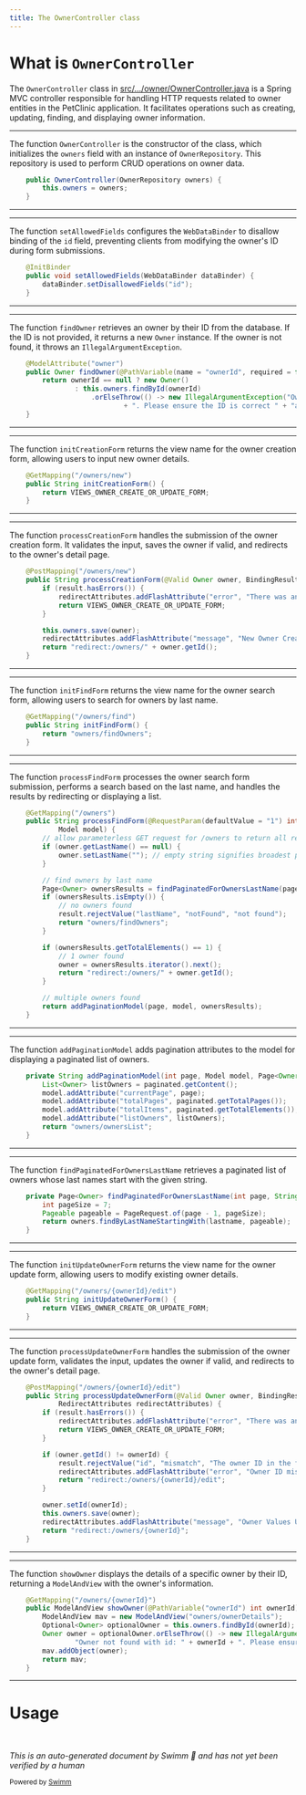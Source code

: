 ```yaml
---
title: The OwnerController class
---
```

# What is <SwmToken path="src/main/java/org/springframework/samples/petclinic/owner/OwnerController.java" pos="53:3:3" line-data="	public OwnerController(OwnerRepository owners) {">`OwnerController`</SwmToken>

The <SwmToken path="src/main/java/org/springframework/samples/petclinic/owner/OwnerController.java" pos="53:3:3" line-data="	public OwnerController(OwnerRepository owners) {">`OwnerController`</SwmToken> class in <SwmPath>[src/…/owner/OwnerController.java](src/main/java/org/springframework/samples/petclinic/owner/OwnerController.java)</SwmPath> is a Spring MVC controller responsible for handling HTTP requests related to owner entities in the PetClinic application. It facilitates operations such as creating, updating, finding, and displaying owner information.

<SwmSnippet path="/src/main/java/org/springframework/samples/petclinic/owner/OwnerController.java" line="53">

---

The function <SwmToken path="src/main/java/org/springframework/samples/petclinic/owner/OwnerController.java" pos="53:3:3" line-data="	public OwnerController(OwnerRepository owners) {">`OwnerController`</SwmToken> is the constructor of the class, which initializes the <SwmToken path="src/main/java/org/springframework/samples/petclinic/owner/OwnerController.java" pos="53:7:7" line-data="	public OwnerController(OwnerRepository owners) {">`owners`</SwmToken> field with an instance of <SwmToken path="src/main/java/org/springframework/samples/petclinic/owner/OwnerController.java" pos="53:5:5" line-data="	public OwnerController(OwnerRepository owners) {">`OwnerRepository`</SwmToken>. This repository is used to perform CRUD operations on owner data.

```java
	public OwnerController(OwnerRepository owners) {
		this.owners = owners;
	}
```

---

</SwmSnippet>

<SwmSnippet path="/src/main/java/org/springframework/samples/petclinic/owner/OwnerController.java" line="57">

---

The function <SwmToken path="src/main/java/org/springframework/samples/petclinic/owner/OwnerController.java" pos="58:5:5" line-data="	public void setAllowedFields(WebDataBinder dataBinder) {">`setAllowedFields`</SwmToken> configures the <SwmToken path="src/main/java/org/springframework/samples/petclinic/owner/OwnerController.java" pos="58:7:7" line-data="	public void setAllowedFields(WebDataBinder dataBinder) {">`WebDataBinder`</SwmToken> to disallow binding of the <SwmToken path="src/main/java/org/springframework/samples/petclinic/owner/OwnerController.java" pos="59:6:6" line-data="		dataBinder.setDisallowedFields(&quot;id&quot;);">`id`</SwmToken> field, preventing clients from modifying the owner's ID during form submissions.

```java
	@InitBinder
	public void setAllowedFields(WebDataBinder dataBinder) {
		dataBinder.setDisallowedFields("id");
	}
```

---

</SwmSnippet>

<SwmSnippet path="/src/main/java/org/springframework/samples/petclinic/owner/OwnerController.java" line="62">

---

The function <SwmToken path="src/main/java/org/springframework/samples/petclinic/owner/OwnerController.java" pos="63:5:5" line-data="	public Owner findOwner(@PathVariable(name = &quot;ownerId&quot;, required = false) Integer ownerId) {">`findOwner`</SwmToken> retrieves an owner by their ID from the database. If the ID is not provided, it returns a new <SwmToken path="src/main/java/org/springframework/samples/petclinic/owner/OwnerController.java" pos="63:3:3" line-data="	public Owner findOwner(@PathVariable(name = &quot;ownerId&quot;, required = false) Integer ownerId) {">`Owner`</SwmToken> instance. If the owner is not found, it throws an <SwmToken path="src/main/java/org/springframework/samples/petclinic/owner/OwnerController.java" pos="66:11:11" line-data="					.orElseThrow(() -&gt; new IllegalArgumentException(&quot;Owner not found with id: &quot; + ownerId">`IllegalArgumentException`</SwmToken>.

```java
	@ModelAttribute("owner")
	public Owner findOwner(@PathVariable(name = "ownerId", required = false) Integer ownerId) {
		return ownerId == null ? new Owner()
				: this.owners.findById(ownerId)
					.orElseThrow(() -> new IllegalArgumentException("Owner not found with id: " + ownerId
							+ ". Please ensure the ID is correct " + "and the owner exists in the database."));
	}
```

---

</SwmSnippet>

<SwmSnippet path="/src/main/java/org/springframework/samples/petclinic/owner/OwnerController.java" line="70">

---

The function <SwmToken path="src/main/java/org/springframework/samples/petclinic/owner/OwnerController.java" pos="71:5:5" line-data="	public String initCreationForm() {">`initCreationForm`</SwmToken> returns the view name for the owner creation form, allowing users to input new owner details.

```java
	@GetMapping("/owners/new")
	public String initCreationForm() {
		return VIEWS_OWNER_CREATE_OR_UPDATE_FORM;
	}
```

---

</SwmSnippet>

<SwmSnippet path="/src/main/java/org/springframework/samples/petclinic/owner/OwnerController.java" line="75">

---

The function <SwmToken path="src/main/java/org/springframework/samples/petclinic/owner/OwnerController.java" pos="76:5:5" line-data="	public String processCreationForm(@Valid Owner owner, BindingResult result, RedirectAttributes redirectAttributes) {">`processCreationForm`</SwmToken> handles the submission of the owner creation form. It validates the input, saves the owner if valid, and redirects to the owner's detail page.

```java
	@PostMapping("/owners/new")
	public String processCreationForm(@Valid Owner owner, BindingResult result, RedirectAttributes redirectAttributes) {
		if (result.hasErrors()) {
			redirectAttributes.addFlashAttribute("error", "There was an error in creating the owner.");
			return VIEWS_OWNER_CREATE_OR_UPDATE_FORM;
		}

		this.owners.save(owner);
		redirectAttributes.addFlashAttribute("message", "New Owner Created");
		return "redirect:/owners/" + owner.getId();
	}
```

---

</SwmSnippet>

<SwmSnippet path="/src/main/java/org/springframework/samples/petclinic/owner/OwnerController.java" line="87">

---

The function <SwmToken path="src/main/java/org/springframework/samples/petclinic/owner/OwnerController.java" pos="88:5:5" line-data="	public String initFindForm() {">`initFindForm`</SwmToken> returns the view name for the owner search form, allowing users to search for owners by last name.

```java
	@GetMapping("/owners/find")
	public String initFindForm() {
		return "owners/findOwners";
	}
```

---

</SwmSnippet>

<SwmSnippet path="/src/main/java/org/springframework/samples/petclinic/owner/OwnerController.java" line="92">

---

The function <SwmToken path="src/main/java/org/springframework/samples/petclinic/owner/OwnerController.java" pos="93:5:5" line-data="	public String processFindForm(@RequestParam(defaultValue = &quot;1&quot;) int page, Owner owner, BindingResult result,">`processFindForm`</SwmToken> processes the owner search form submission, performs a search based on the last name, and handles the results by redirecting or displaying a list.

```java
	@GetMapping("/owners")
	public String processFindForm(@RequestParam(defaultValue = "1") int page, Owner owner, BindingResult result,
			Model model) {
		// allow parameterless GET request for /owners to return all records
		if (owner.getLastName() == null) {
			owner.setLastName(""); // empty string signifies broadest possible search
		}

		// find owners by last name
		Page<Owner> ownersResults = findPaginatedForOwnersLastName(page, owner.getLastName());
		if (ownersResults.isEmpty()) {
			// no owners found
			result.rejectValue("lastName", "notFound", "not found");
			return "owners/findOwners";
		}

		if (ownersResults.getTotalElements() == 1) {
			// 1 owner found
			owner = ownersResults.iterator().next();
			return "redirect:/owners/" + owner.getId();
		}

		// multiple owners found
		return addPaginationModel(page, model, ownersResults);
	}
```

---

</SwmSnippet>

<SwmSnippet path="/src/main/java/org/springframework/samples/petclinic/owner/OwnerController.java" line="118">

---

The function <SwmToken path="src/main/java/org/springframework/samples/petclinic/owner/OwnerController.java" pos="118:5:5" line-data="	private String addPaginationModel(int page, Model model, Page&lt;Owner&gt; paginated) {">`addPaginationModel`</SwmToken> adds pagination attributes to the model for displaying a paginated list of owners.

```java
	private String addPaginationModel(int page, Model model, Page<Owner> paginated) {
		List<Owner> listOwners = paginated.getContent();
		model.addAttribute("currentPage", page);
		model.addAttribute("totalPages", paginated.getTotalPages());
		model.addAttribute("totalItems", paginated.getTotalElements());
		model.addAttribute("listOwners", listOwners);
		return "owners/ownersList";
	}
```

---

</SwmSnippet>

<SwmSnippet path="/src/main/java/org/springframework/samples/petclinic/owner/OwnerController.java" line="127">

---

The function <SwmToken path="src/main/java/org/springframework/samples/petclinic/owner/OwnerController.java" pos="127:8:8" line-data="	private Page&lt;Owner&gt; findPaginatedForOwnersLastName(int page, String lastname) {">`findPaginatedForOwnersLastName`</SwmToken> retrieves a paginated list of owners whose last names start with the given string.

```java
	private Page<Owner> findPaginatedForOwnersLastName(int page, String lastname) {
		int pageSize = 7;
		Pageable pageable = PageRequest.of(page - 1, pageSize);
		return owners.findByLastNameStartingWith(lastname, pageable);
	}
```

---

</SwmSnippet>

<SwmSnippet path="/src/main/java/org/springframework/samples/petclinic/owner/OwnerController.java" line="133">

---

The function <SwmToken path="src/main/java/org/springframework/samples/petclinic/owner/OwnerController.java" pos="134:5:5" line-data="	public String initUpdateOwnerForm() {">`initUpdateOwnerForm`</SwmToken> returns the view name for the owner update form, allowing users to modify existing owner details.

```java
	@GetMapping("/owners/{ownerId}/edit")
	public String initUpdateOwnerForm() {
		return VIEWS_OWNER_CREATE_OR_UPDATE_FORM;
	}
```

---

</SwmSnippet>

<SwmSnippet path="/src/main/java/org/springframework/samples/petclinic/owner/OwnerController.java" line="138">

---

The function <SwmToken path="src/main/java/org/springframework/samples/petclinic/owner/OwnerController.java" pos="139:5:5" line-data="	public String processUpdateOwnerForm(@Valid Owner owner, BindingResult result, @PathVariable(&quot;ownerId&quot;) int ownerId,">`processUpdateOwnerForm`</SwmToken> handles the submission of the owner update form, validates the input, updates the owner if valid, and redirects to the owner's detail page.

```java
	@PostMapping("/owners/{ownerId}/edit")
	public String processUpdateOwnerForm(@Valid Owner owner, BindingResult result, @PathVariable("ownerId") int ownerId,
			RedirectAttributes redirectAttributes) {
		if (result.hasErrors()) {
			redirectAttributes.addFlashAttribute("error", "There was an error in updating the owner.");
			return VIEWS_OWNER_CREATE_OR_UPDATE_FORM;
		}

		if (owner.getId() != ownerId) {
			result.rejectValue("id", "mismatch", "The owner ID in the form does not match the URL.");
			redirectAttributes.addFlashAttribute("error", "Owner ID mismatch. Please try again.");
			return "redirect:/owners/{ownerId}/edit";
		}

		owner.setId(ownerId);
		this.owners.save(owner);
		redirectAttributes.addFlashAttribute("message", "Owner Values Updated");
		return "redirect:/owners/{ownerId}";
	}
```

---

</SwmSnippet>

<SwmSnippet path="/src/main/java/org/springframework/samples/petclinic/owner/OwnerController.java" line="163">

---

The function <SwmToken path="src/main/java/org/springframework/samples/petclinic/owner/OwnerController.java" pos="164:5:5" line-data="	public ModelAndView showOwner(@PathVariable(&quot;ownerId&quot;) int ownerId) {">`showOwner`</SwmToken> displays the details of a specific owner by their ID, returning a <SwmToken path="src/main/java/org/springframework/samples/petclinic/owner/OwnerController.java" pos="164:3:3" line-data="	public ModelAndView showOwner(@PathVariable(&quot;ownerId&quot;) int ownerId) {">`ModelAndView`</SwmToken> with the owner's information.

```java
	@GetMapping("/owners/{ownerId}")
	public ModelAndView showOwner(@PathVariable("ownerId") int ownerId) {
		ModelAndView mav = new ModelAndView("owners/ownerDetails");
		Optional<Owner> optionalOwner = this.owners.findById(ownerId);
		Owner owner = optionalOwner.orElseThrow(() -> new IllegalArgumentException(
				"Owner not found with id: " + ownerId + ". Please ensure the ID is correct "));
		mav.addObject(owner);
		return mav;
	}
```

---

</SwmSnippet>

# Usage

&nbsp;

*This is an auto-generated document by Swimm 🌊 and has not yet been verified by a human*

<SwmMeta version="3.0.0" repo-id="Z2l0aHViJTNBJTNBc3ByaW5nLXBldGNsaW5pYyUzQSUzQXVtYWxpbmdhc3dhbWk=" repo-name="spring-petclinic"><sup>Powered by [Swimm](https://app.swimm.io/)</sup></SwmMeta>
